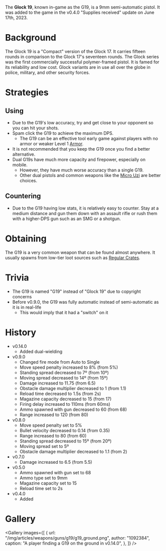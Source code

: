 The **Glock 19**, known in-game as the G19, is a 9mm semi-automatic pistol. It was added to the game in the v0.4.0 "Supplies received" update on June 17th, 2023.

# Background

The Glock 19 is a "Compact" version of the Glock 17. It carries fifteen rounds in comparison to the Glock 17's seventeen rounds. The Glock series was the first commercially successful polymer-framed pistol. It is famed for its reliability and low cost. Glock variants are in use all over the globe in police, military, and other security forces.

# Strategies

## Using

- Due to the G19's low accuracy, try and get close to your opponent so you can hit your shots.
- Spam click the G19 to achieve the maximum DPS.
  - The G19 can be an effective tool early game against players with no armor or weaker Level 1 [Armor](/equipment/armor).
- It is not recommended that you keep the G19 once you find a better alternative.
- Dual G19s have much more capacity and firepower, especially on mobile.
  - However, they have much worse accuracy than a single G19.
  - Other dual pistols and common weapons like the [Micro Uzi](/weapons/guns/micro_uzi) are better choices.

## Countering

- Due to the G19 having low stats, it is relatively easy to counter. Stay at a medium distance and gun them down with an assault rifle or rush them with a higher-DPS gun such as an SMG or a shotgun.

# Obtaining

The G19 is a very common weapon that can be found almost anywhere. It usually spawns from low-tier loot sources such as [Regular Crates](/obstacles/regular_crate).

# Trivia

- The G19 is named "G19" instead of "Glock 19" due to copyright concerns
- Before v0.9.0, the G19 was fully automatic instead of semi-automatic as it is in real-life
  - This would imply that it had a "switch" on it

# History

- v0.14.0
  - Added dual-wielding
- v0.9.0
  - Changed fire mode from Auto to Single
  - Move speed penalty increased to 8% (from 5%)
  - Standing spread decreased to 7º (from 10º)
  - Moving spread decreased to 14º (from 15º)
  - Damage increased to 11.75 (from 6.5)
  - Obstacle damage multiplier decreased to 1 (from 1.1)
  - Reload time decreased to 1.5s (from 2s)
  - Magazine capacity decreased to 15 (from 17)
  - Firing delay increased to 110ms (from 60ms)
  - Ammo spawned with gun decreased to 60 (from 68)
  - Range increased to 120 (from 80)
- v0.8.0
  - Move speed penalty set to 5%
  - Bullet velocity decreased to 0.14 (from 0.35)
  - Range increased to 80 (from 60)
  - Standing spread decreased to 15º (from 20º)
  - Moving spread set to 5º
  - Obstacle damage multiplier decreased to 1.1 (from 2)
- v0.7.0
  - Damage increased to 6.5 (from 5.5)
- v0.5.0
  - Ammo spawned with gun set to 68
  - Ammo type set to 9mm
  - Magazine capacity set to 15
  - Reload time set to 2s
- v0.4.0
  - Added

# Gallery

<Gallery
  images={[
    {
      url: "/img/articles/weapons/guns/g19/g19_ground.png",
      author: "1092384",
      caption: "A player finding a G19 on the ground in v0.14.0",
    },
  ]}
/>

